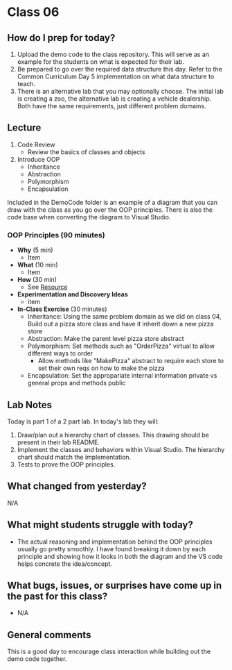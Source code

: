 # Class 06

## How do I prep for today?
1. Upload the demo code to the class repository. This will serve as an example for the students on what is expected for their lab.
1. Be prepared to go over the required data structure this day. Refer to the Common Curriculum Day 5 implementation on what data structure to teach.
1. There is an alternative lab that you may optionally choose. The initial lab is creating a zoo, the alternative lab is creating a vehicle dealership. Both have the same requirements, just different problem domains.

## Lecture
1. Code Review
   - Review the basics of classes and objects
1. Introduce OOP
     - Inheritance
     - Abstraction
     - Polymorphism
     - Encapsulation

Included in the DemoCode folder is an example of a diagram that you can draw with the class as you
go over the OOP principles. There is also the code base when converting the diagram to Visual Studio.


### OOP Principles (90 minutes)

- **Why** (5 min)
  - Item
- **What** (10 min)
  - Item
- **How** (30 min)
  - See [Resource](../resources/oop-principles.md)
- **Experimentation and Discovery Ideas**
  - item
- **In-Class Exercise** (30 minutes)
  - Inheritance: Using the same problem domain as we did on class 04, Build out a pizza store class and have it inherit down a new pizza store
  - Abstraction: Make the parent level pizza store abstract
  - Polymorphism: Set methods such as "OrderPizza" virtual to allow different ways to order
    - Allow methods like "MakePizza" abstract to require each store to set their own reqs on how to make the pizza
  - Encapsulation: Set the appropariate internal information private vs general props and methods public


## Lab Notes
Today is part 1 of a 2 part lab. In today's lab they will:
1. Draw/plan out a hierarchy chart of classes. This drawing should be present in their lab README.
1. Implement the classes and behaviors within Visual Studio. The hierarchy chart should match the implementation.
1. Tests to prove the OOP principles.

## What changed from yesterday?
N/A

## What might students struggle with today?
- The actual reasoning and implementation behind the OOP principles usually go pretty smoothly. I have found
breaking it down by each principle and showing how it looks in both the diagram and the VS code helps concrete the idea/concept.

## What bugs, issues, or surprises have come up in the past for this class?
- N/A

## General comments
This is a good day to encourage class interaction while building out the demo code together.
